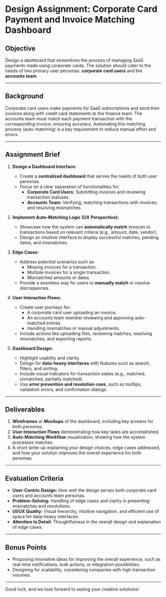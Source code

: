 # Design Assignment: Corporate Card Payment and Invoice Matching Dashboard  

## Objective  
Design a dashboard that streamlines the process of managing SaaS payments made using corporate cards. The solution should cater to the needs of two primary user personas: **corporate card users** and the **accounts team**.  

---

## Background  
Corporate card users make payments for SaaS subscriptions and send their invoices along with credit card statements to the finance team. The accounts team must match each payment transaction with the corresponding invoice, ensuring accuracy. Automating this matching process (auto-matching) is a key requirement to reduce manual effort and errors.  

---

## Assignment Brief  

1. **Design a Dashboard Interface:**  
   - Create a **centralized dashboard** that serves the needs of both user personas.  
   - Focus on a clear separation of functionalities for:  
     - **Corporate Card Users:** Submitting invoices and reviewing transaction statuses.  
     - **Accounts Team:** Verifying, matching transactions with invoices, and resolving mismatches.  

2. **Implement Auto-Matching Logic (UX Perspective):**  
   - Showcase how the system can **automatically match** invoices to transactions based on relevant criteria (e.g., amount, date, vendor).  
   - Design an intuitive interface to display successful matches, pending items, and mismatches.  

3. **Edge Cases:**  
   - Address potential scenarios such as:  
     - Missing invoices for a transaction.  
     - Multiple invoices for a single transaction.  
     - Mismatched amounts or dates.  
   - Provide a seamless way for users to **manually match** or resolve discrepancies.  

4. **User Interaction Flows:**  
   - Create user journeys for:  
     - A corporate card user uploading an invoice.  
     - An accounts team member reviewing and approving auto-matched entries.  
     - Handling mismatches or manual adjustments.  
   - Include actions like uploading files, reviewing matches, resolving mismatches, and exporting reports.  

5. **Dashboard Design:**  
   - Highlight usability and clarity.  
   - Design for **data-heavy interfaces** with features such as search, filters, and sorting.  
   - Include visual indicators for transaction states (e.g., matched, unmatched, partially matched).  
   - Use **error prevention and resolution cues**, such as tooltips, validation errors, and confirmation dialogs.  

---

## Deliverables  
1. **Wireframes** or **Mockups** of the dashboard, including key screens for both personas.  
2. **User Interaction Flows** demonstrating how key tasks are accomplished.  
3. **Auto-Matching Workflow** visualization, showing how the system processes matches.  
4. A short write-up explaining your design choices, edge cases addressed, and how your solution improves the overall experience for both personas.  

---

## Evaluation Criteria  
- **User-Centric Design:** How well the design serves both corporate card users and accounts team personas.  
- **Problem-Solving:** Handling of edge cases and clarity in presenting mismatches and resolutions.  
- **UI/UX Quality:** Visual hierarchy, intuitive navigation, and efficient use of space for data-heavy interfaces.  
- **Attention to Detail:** Thoughtfulness in the overall design and explanation of edge cases.  

---

## Bonus Points  
- Proposing innovative ideas for improving the overall experience, such as real-time notifications, bulk actions, or integration possibilities.  
- Designing for scalability, considering companies with high transaction volumes.  

---

Good luck, and we look forward to seeing your creative solutions!
